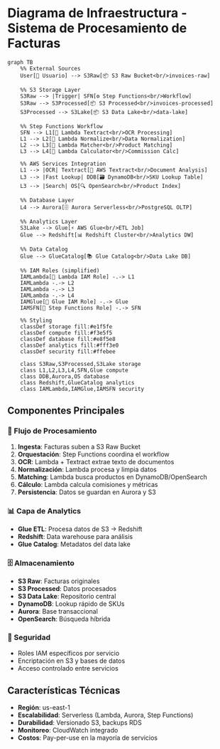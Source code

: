 # Diagrama de Infraestructura - Sistema de Procesamiento de Facturas

```mermaid
graph TB
    %% External Sources
    User[👤 Usuario] --> S3Raw[📦 S3 Raw Bucket<br/>invoices-raw]
    
    %% S3 Storage Layer
    S3Raw --> |Trigger| SFN[⚙️ Step Functions<br/>Workflow]
    S3Raw --> S3Processed[📦 S3 Processed<br/>invoices-processed]
    S3Processed --> S3Lake[📦 S3 Data Lake<br/>data-lake]
    
    %% Step Functions Workflow
    SFN --> L1[🔧 Lambda Textract<br/>OCR Processing]
    L1 --> L2[🔧 Lambda Normalize<br/>Data Normalization]
    L2 --> L3[🔧 Lambda Matcher<br/>Product Matching]
    L3 --> L4[🔧 Lambda Calculator<br/>Commission Calc]
    
    %% AWS Services Integration
    L1 --> |OCR| Textract[📄 AWS Textract<br/>Document Analysis]
    L3 --> |Fast Lookup| DDB[🗃️ DynamoDB<br/>SKU Lookup Table]
    L3 --> |Search| OS[🔍 OpenSearch<br/>Product Index]
    
    %% Database Layer
    L4 --> Aurora[🗄️ Aurora Serverless<br/>PostgreSQL OLTP]
    
    %% Analytics Layer
    S3Lake --> Glue[⚡ AWS Glue<br/>ETL Job]
    Glue --> Redshift[📊 Redshift Cluster<br/>Analytics DW]
    
    %% Data Catalog
    Glue --> GlueCatalog[📚 Glue Catalog<br/>Data Lake DB]
    
    %% IAM Roles (simplified)
    IAMLambda[🔐 Lambda IAM Role] -.-> L1
    IAMLambda -.-> L2
    IAMLambda -.-> L3
    IAMLambda -.-> L4
    IAMGlue[🔐 Glue IAM Role] -.-> Glue
    IAMSFN[🔐 Step Functions Role] -.-> SFN
    
    %% Styling
    classDef storage fill:#e1f5fe
    classDef compute fill:#f3e5f5
    classDef database fill:#e8f5e8
    classDef analytics fill:#fff3e0
    classDef security fill:#ffebee
    
    class S3Raw,S3Processed,S3Lake storage
    class L1,L2,L3,L4,SFN,Glue compute
    class DDB,Aurora,OS database
    class Redshift,GlueCatalog analytics
    class IAMLambda,IAMGlue,IAMSFN security
```

## Componentes Principales

### 🔄 Flujo de Procesamiento
1. **Ingesta**: Facturas suben a S3 Raw Bucket
2. **Orquestación**: Step Functions coordina el workflow
3. **OCR**: Lambda + Textract extrae texto de documentos
4. **Normalización**: Lambda procesa y limpia datos
5. **Matching**: Lambda busca productos en DynamoDB/OpenSearch
6. **Cálculo**: Lambda calcula comisiones y métricas
7. **Persistencia**: Datos se guardan en Aurora y S3

### 📊 Capa de Analytics
- **Glue ETL**: Procesa datos de S3 → Redshift
- **Redshift**: Data warehouse para análisis
- **Glue Catalog**: Metadatos del data lake

### 🗄️ Almacenamiento
- **S3 Raw**: Facturas originales
- **S3 Processed**: Datos procesados
- **S3 Data Lake**: Repositorio central
- **DynamoDB**: Lookup rápido de SKUs
- **Aurora**: Base transaccional
- **OpenSearch**: Búsqueda híbrida

### 🔐 Seguridad
- Roles IAM específicos por servicio
- Encriptación en S3 y bases de datos
- Acceso controlado entre servicios

## Características Técnicas

- **Región**: us-east-1
- **Escalabilidad**: Serverless (Lambda, Aurora, Step Functions)
- **Durabilidad**: Versionado S3, backups RDS
- **Monitoreo**: CloudWatch integrado
- **Costos**: Pay-per-use en la mayoría de servicios
